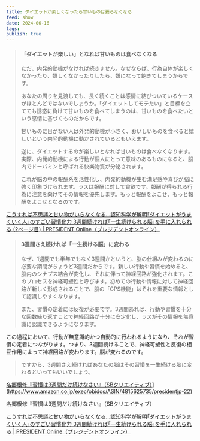 ```yaml
---
title: ダイエットが楽しくなったら甘いものは要らなくなる
feed: show
date: 2024-06-16
tags: 
publish: true
---
```


> #### 「ダイエットが楽しい」となれば甘いものは食べなくなる
>
>ただ、内発的動機がなければ続きません。なぜならば、行為自体が楽しくなかったり、嬉しくなかったりしたら、嫌になって飽きてしまうからです。
>
>あなたの周りを見渡しても、長く続くことは感情に結びついているケースがほとんどではないでしょうか。「ダイエットしてモテたい」と目標を立てても誘惑に負けて甘いものを食べてしまうのは、甘いものを食べたいという感情に基づくものだからです。
>
>甘いものに目がない人は外発的動機が小さく、おいしいものを食べると嬉しいという内発的動機に動かされているともいえます。
>
>逆に、ダイエットするのが楽しいとなれば甘いものは食べなくなります。実際、内発的動機による行動が個人にとって意味のあるものになると、脳内でドーパミンと呼ばれる快楽物質が分泌されます。
>
>これが脳の中の報酬系を活性化し、内発的動機が生む満足感や喜びが脳に強く印象づけられます。ラスは報酬に対して貪欲です。報酬が得られる行為に注意を向けてその情報を優先します。もっと報酬をよこせ、もっと報酬をよこせとなるのです。

[こうすれば不思議と甘い物がいらなくなる…認知科学が解明｢ダイエットがうまくいく人｣のすごい習慣化力 3週間続ければ｢一生続けられる脳｣を手に入れられる (2ページ目) | PRESIDENT Online（プレジデントオンライン）](https://president.jp/articles/-/81807?page=2)


> #### 3週間さえ続ければ「一生続ける脳」に変わる
>
>なぜ、1週間でも半年でもなく3週間かというと、脳の仕組みが変わるのに必要な期間がちょうど3週間だからです。新しい行動や習慣を始めると、脳内のシナプス結合が変化し、それに伴って神経回路が強化されます。このプロセスを神経可塑性と呼びます。初めての行動や情報に対して神経回路が新しく形成されることで、脳の「GPS機能」はそれを重要な情報として認識しやすくなります。
>
>また、習慣の定着には反復が必要です。3週間あれば、行動や習慣を十分な回数繰り返すことで神経回路が十分に安定化し、ラスがその情報を無意識に認識できるようになります。
>
この過程において、行動が無意識的かつ自動的に行われるようになり、それが習慣の定着につながります。つまり、3週間続けることで、神経可塑性と反復の相互作用によって神経回路が変わります。脳が変わるのです。
>
>ですから、3週間さえ続ければあなたの脳はその習慣を一生続ける脳に変わるといってもいいでしょう。


[名郷根修『習慣は3週間だけ続けなさい』（SBクリエイティブ）](https://president.ismcdn.jp/mwimgs/4/7/200/img_47ee4126a9ce8b0662bbca398137ba14172697.jpg)](https://www.amazon.co.jp/exec/obidos/ASIN/4815625735/presidentjp-22)

名郷根修『習慣は3週間だけ続けなさい』（SBクリエイティブ）

[こうすれば不思議と甘い物がいらなくなる…認知科学が解明｢ダイエットがうまくいく人｣のすごい習慣化力 3週間続ければ｢一生続けられる脳｣を手に入れられる | PRESIDENT Online（プレジデントオンライン）](https://president.jp/articles/-/81807)
